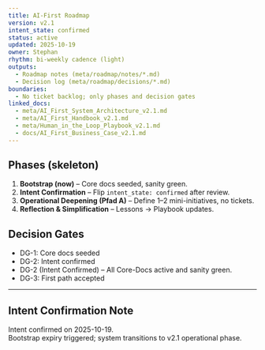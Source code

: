 ```yaml
---
title: AI-First Roadmap
version: v2.1
intent_state: confirmed
status: active
updated: 2025-10-19
owner: Stephan
rhythm: bi-weekly cadence (light)
outputs:
  - Roadmap notes (meta/roadmap/notes/*.md)
  - Decision log (meta/roadmap/decisions/*.md)
boundaries:
  - No ticket backlog; only phases and decision gates
linked_docs:
  - meta/AI_First_System_Architecture_v2.1.md
  - meta/AI_First_Handbook_v2.1.md
  - meta/Human_in_the_Loop_Playbook_v2.1.md
  - docs/AI_First_Business_Case_v2.1.md
---
```


## Phases (skeleton)
1. **Bootstrap (now)** – Core docs seeded, sanity green.
2. **Intent Confirmation** – Flip `intent_state: confirmed` after review.
3. **Operational Deepening (Pfad A)** – Define 1–2 mini-initiatives, no tickets.
4. **Reflection & Simplification** – Lessons → Playbook updates.

## Decision Gates
- DG-1: Core docs seeded
- DG-2: Intent confirmed
- DG-2 (Intent Confirmed) – All Core-Docs active and sanity green.
- DG-3: First path accepted
---

## Intent Confirmation Note
Intent confirmed on 2025-10-19.  
Bootstrap expiry triggered; system transitions to v2.1 operational phase.
